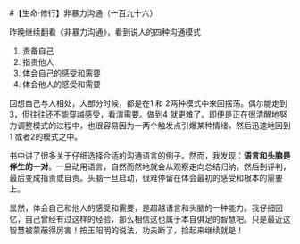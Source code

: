 #【生命⋅修行】非暴力沟通（一百九十六）

昨晚继续翻看《非暴力沟通》，看到说人的四种沟通模式

1. 责备自己
2. 指责他人
3. 体会自己的感受和需要
4. 体会他人的感受和需要

回想自己与人相处，大部分时候，都是在1 和 2两种模式中来回摆荡。偶尔能走到3，但往往还不能穿越感受，看清需要。做到4 就更难了。即便是正在很清醒地努力调整模式的过程中，也很容易因为一两个触发点引爆某种情绪，然后迅速地回到1 或者2的模式之中。

书中讲了很多关于仔细选择合适的沟通语言的例子。然而，我发现：**语言和头脑是伴生的一对**。一旦动用语言，自然而然地就会从观察走向总结归纳，然后到评判，最后变成指责或自责。头脑一旦启动，很难停留在体会最初的感受和根本的需要上。

显然，体会自己和他人的感受和需要，是超越语言和头脑的一种能力。我仔细回忆，自己曾经有过这样的经验，那么相信这也属于本自俱足的智慧吧。只是最近这智慧被蒙蔽得厉害！按王阳明的说法，功夫断了，捡起来继续就是！